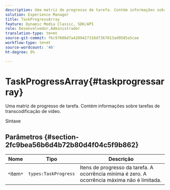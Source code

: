```yaml
---
description: Uma matriz de progresso de tarefa. Contém informações sobre tarefas de transcodificação de vídeo.
solution: Experience Manager
title: TaskProgressArray
feature: Dynamic Media Classic, SDK/API
role: Desenvolvedor,Administrador
translation-type: tm+mt
source-git-commit: f6c97606d7a4209427316d7367013ad9585a5cae
workflow-type: tm+mt
source-wordcount: '46'
ht-degree: 0%

---
```



# TaskProgressArray{#taskprogressarray}

Uma matriz de progresso de tarefa. Contém informações sobre tarefas de transcodificação de vídeo.

Sintaxe

## Parâmetros {#section-2fc9bea56b6d4b72b80d4f04c5f9b862}

| Nome | Tipo | Descrição |
|---|---|---|
| `*`item`*` | `types:TaskProgress` | Itens de progresso da tarefa. A ocorrência mínima é zero. A ocorrência máxima não é limitada. |

